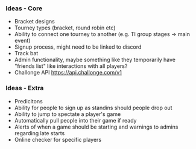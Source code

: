 ### Ideas - Core
- Bracket designs
- Tourney types (bracket, round robin etc)
- Ability to connect one tourney to another (e.g. TI group stages -> main event)
- Signup process, might need to be linked to discord
- Track bat
- Admin functionality, maybe something like they temporarily have "friends list" like interactions with all players?
- Challonge API https://api.challonge.com/v1

### Ideas - Extra
- Predicitons
- Ability for people to sign up as standins should people drop out
- Ability to jump to spectate a player's game
- Automatically pull people into their game if ready
- Alerts of when a game should be starting and warnings to admins regarding late starts
- Online checker for specific players
